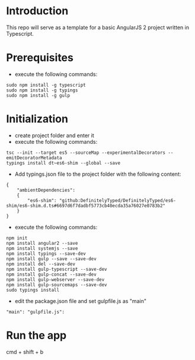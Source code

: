 # Introduction
This repo will serve as a template for a basic AngularJS 2 project written in Typescript.

# Prerequisites
* execute the following commands:
```
sudo npm install -g typescript
sudo npm install -g typings
sudo npm install -g gulp
```

# Initialization
* create project folder and enter it
* execute the following commands:

```
tsc --init --target es5 --sourceMap --experimentalDecorators --emitDecoratorMetadata
typings install dt~es6-shim --global --save
```

* Add typings.json file to the project folder with the following content:

```
{ 
    "ambientDependencies": 
    { 
        "es6-shim": "github:DefinitelyTyped/DefinitelyTyped/es6-shim/es6-shim.d.ts#6697d6f7dadbf5773cb40ecda35a76027e0783b2" 
    }
}
```

* execute the following commands:

```
npm init
npm install angular2 --save
npm install systemjs --save
npm install typings --save-dev
npm install gulp --save --save-dev
npm install del --save-dev
npm install gulp-typescript --save-dev
npm install gulp-concat --save-dev
npm install gulp-webserver --save-dev
npm install gulp-sourcemaps --save-dev
sudo typings install
```

* edit the package.json file and set gulpfile.js as "main"

```
"main": "gulpfile.js":
```

# Run the app
cmd + shift + b
